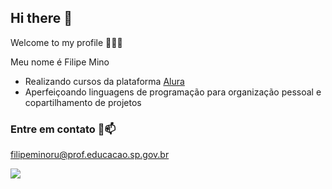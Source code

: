 ## Hi there 👋
Welcome to my profile 💙🖤🤎

Meu nome é Filipe Mino

- Realizando cursos da plataforma [Alura](https://www.alura.com.br/)
- Aperfeiçoando linguagens de programação para organização pessoal e copartilhamento de projetos

### Entre em contato 📧📫

filipeminoru@prof.educacao.sp.gov.br

![](https://media.tenor.com/_VZMHoUXhI4AAAAM/sasuke-thinking.gif)
